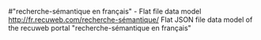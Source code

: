 #"recherche-sémantique en français" - Flat file data model
http://fr.recuweb.com/recherche-sémantique/
Flat JSON file data model of the recuweb portal "recherche-sémantique en français"

